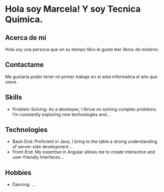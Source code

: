 # Hola soy Marcela! Y soy Tecnica Quimica.

## Acerca de mi

Hola soy una persona que en su tiempo libro le gusta leer libros de misterio.

## Contactame

Me gustaria poder tener mi primer trabajo en el area informatica el año que viene.


## Skills

- Problem-Solving: As a developer, I thrive on solving complex problems. I’m constantly exploring new technologies and...

## Technologies

- Back-End: Proficient in Java, I bring to the table a strong understanding of server-side development...
- Front-End: My expertise in Angular allows me to create interactive and user-friendly interfaces...

## Hobbies

- Dancing: ...